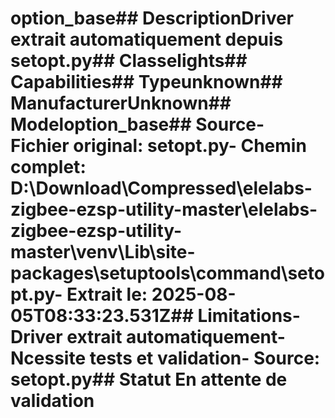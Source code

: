 # option_base##  DescriptionDriver extrait automatiquement depuis setopt.py##  Classelights##  Capabilities##  Typeunknown##  ManufacturerUnknown##  Modeloption_base##  Source- **Fichier original**: setopt.py- **Chemin complet**: D:\Download\Compressed\elelabs-zigbee-ezsp-utility-master\elelabs-zigbee-ezsp-utility-master\venv\Lib\site-packages\setuptools\command\setopt.py- **Extrait le**: 2025-08-05T08:33:23.531Z##  Limitations- Driver extrait automatiquement- Ncessite tests et validation- Source: setopt.py##  Statut En attente de validation